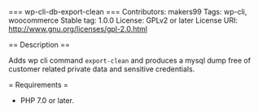 === wp-cli-db-export-clean ===
Contributors: makers99
Tags: wp-cli, woocommerce
Stable tag: 1.0.0
License: GPLv2 or later
License URI: http://www.gnu.org/licenses/gpl-2.0.html

== Description ==

Adds wp cli command `export-clean` and produces a mysql dump free of customer
related private data and sensitive credentials.

= Requirements =

* PHP 7.0 or later.
